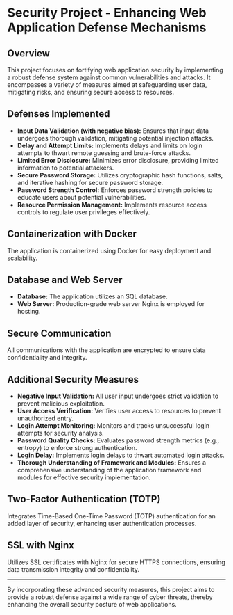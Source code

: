 # Security Project - Enhancing Web Application Defense Mechanisms

## Overview
This project focuses on fortifying web application security by implementing a robust defense system against common vulnerabilities and attacks. It encompasses a variety of measures aimed at safeguarding user data, mitigating risks, and ensuring secure access to resources.

## Defenses Implemented
- **Input Data Validation (with negative bias):** Ensures that input data undergoes thorough validation, mitigating potential injection attacks.
- **Delay and Attempt Limits:** Implements delays and limits on login attempts to thwart remote guessing and brute-force attacks.
- **Limited Error Disclosure:** Minimizes error disclosure, providing limited information to potential attackers.
- **Secure Password Storage:** Utilizes cryptographic hash functions, salts, and iterative hashing for secure password storage.
- **Password Strength Control:** Enforces password strength policies to educate users about potential vulnerabilities.
- **Resource Permission Management:** Implements resource access controls to regulate user privileges effectively.

## Containerization with Docker
The application is containerized using Docker for easy deployment and scalability. 
## Database and Web Server
- **Database:** The application utilizes an SQL database.
- **Web Server:** Production-grade web server Nginx is employed for hosting.

## Secure Communication
All communications with the application are encrypted to ensure data confidentiality and integrity.

## Additional Security Measures
- **Negative Input Validation:** All user input undergoes strict validation to prevent malicious exploitation.
- **User Access Verification:** Verifies user access to resources to prevent unauthorized entry.
- **Login Attempt Monitoring:** Monitors and tracks unsuccessful login attempts for security analysis.
- **Password Quality Checks:** Evaluates password strength metrics (e.g., entropy) to enforce strong authentication.
- **Login Delay:** Implements login delays to thwart automated login attacks.
- **Thorough Understanding of Framework and Modules:** Ensures a comprehensive understanding of the application framework and modules for effective security implementation.

## Two-Factor Authentication (TOTP)
Integrates Time-Based One-Time Password (TOTP) authentication for an added layer of security, enhancing user authentication processes.

## SSL with Nginx
Utilizes SSL certificates with Nginx for secure HTTPS connections, ensuring data transmission integrity and confidentiality.

---

By incorporating these advanced security measures, this project aims to provide a robust defense against a wide range of cyber threats, thereby enhancing the overall security posture of web applications.
